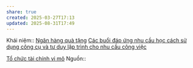 ```yaml
---
share: true
created: 2025-03-27T17:13
updated: 2025-08-31T17:49
---
```

Khái niệm:: 
[Ngân hàng quà tặng](./Ng%C3%A2n%20h%C3%A0ng%20qu%C3%A0%20t%E1%BA%B7ng.md)
[Các buổi đáp ứng nhu cầu học cách sử dụng công cụ và tư duy lập trình cho nhu cầu công việc](https://doi-thoai.deno.dev/hp.6c.1)

[Tổ chức tài chính vi mô](../Ch%E1%BB%8Dn%20s%E1%BA%A3n%20ph%E1%BA%A9m%20ph%C3%B9%20h%E1%BB%A3p/C%C3%A1c%20d%E1%BB%8Bch%20v%E1%BB%A5%20cho%20vay%20t%C3%ADn%20ch%E1%BA%A5p/T%E1%BB%95%20ch%E1%BB%A9c%20t%C3%A0i%20ch%C3%ADnh%20vi%20m%C3%B4/index.md)
Nguồn:: 